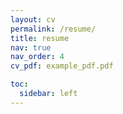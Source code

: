 ```yaml
---
layout: cv
permalink: /resume/
title: resume
nav: true
nav_order: 4
cv_pdf: example_pdf.pdf

toc:
  sidebar: left
---
```

